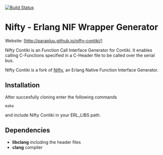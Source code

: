 [![Build Status](https://travis-ci.org/parapluu/nifty.svg?branch=master)](https://travis-ci.org/parapluu/nifty)

# Nifty - Erlang NIF Wrapper Generator

Website: [http://parapluu.github.io/nifty-contiki/]

Nifty Contiki is an Function Call Interface Generator for Contiki. It enables calling C-Functions specified in a C-Header file to be called over the serial bus.

Nifty Contiki is a fork of [Nifty](http://parapluu.github.io/nifty/), an Erlang Native Function Interface Generator.

## Installation
After succesfully cloning enter the following commands

```
make
```

and include Nifty Contiki in your ERL_LIBS path.

## Dependencies
+ **libclang** including the header files
+ **clang** compiler

